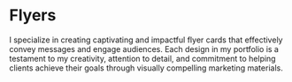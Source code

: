 # Flyers
I specialize in creating captivating and impactful flyer cards that effectively convey messages and engage audiences. Each design in my portfolio is a testament to my creativity, attention to detail, and commitment to helping clients achieve their goals through visually compelling marketing materials.
